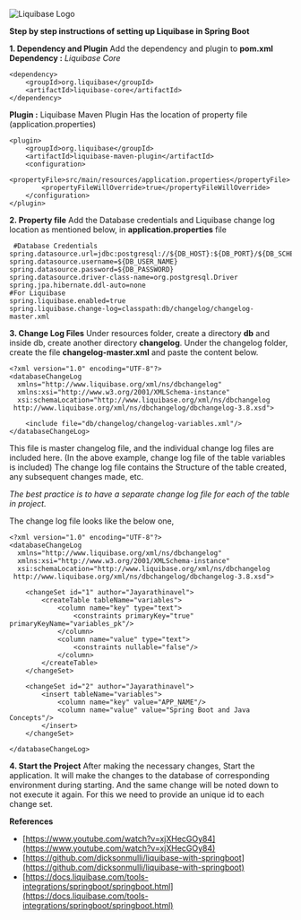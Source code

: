 ![Liquibase Logo](https://www.liquibase.org/wp-content/themes/liquibase/assets/img/logo-org.svg)

**Step by step instructions of setting up Liquibase in Spring Boot**

**1. Dependency and Plugin**
Add the dependency and plugin to **pom.xml**
**Dependency :** *Liquibase Core*

    <dependency>  
	    <groupId>org.liquibase</groupId>  
	    <artifactId>liquibase-core</artifactId>
    </dependency>
**Plugin :** Liquibase Maven Plugin
Has the location of property file (application.properties)

    <plugin>  
        <groupId>org.liquibase</groupId>  
        <artifactId>liquibase-maven-plugin</artifactId>  
        <configuration>  
            <propertyFile>src/main/resources/application.properties</propertyFile>  
            <propertyFileWillOverride>true</propertyFileWillOverride>  
        </configuration>  
    </plugin>

**2. Property file**
Add the Database credentials and Liquibase change log location as mentioned below, in **application.properties** file

     #Database Credentials  
    spring.datasource.url=jdbc:postgresql://${DB_HOST}:${DB_PORT}/${DB_SCHEMA}  
    spring.datasource.username=${DB_USER_NAME}  
    spring.datasource.password=${DB_PASSWORD}  
    spring.datasource.driver-class-name=org.postgresql.Driver  
    spring.jpa.hibernate.ddl-auto=none  
    #For Liquibase  
    spring.liquibase.enabled=true  
    spring.liquibase.change-log=classpath:db/changelog/changelog-master.xml
**3. Change Log Files**
Under resources folder, create a directory **db** and inside db, create another directory **changelog**. Under the changelog folder, create the file **changelog-master.xml** and paste the content below.

    <?xml version="1.0" encoding="UTF-8"?>  
    <databaseChangeLog  
      xmlns="http://www.liquibase.org/xml/ns/dbchangelog"  
      xmlns:xsi="http://www.w3.org/2001/XMLSchema-instance"  
      xsi:schemaLocation="http://www.liquibase.org/xml/ns/dbchangelog  
     http://www.liquibase.org/xml/ns/dbchangelog/dbchangelog-3.8.xsd">  
      
        <include file="db/changelog/changelog-variables.xml"/>  
    </databaseChangeLog>

This file is master changelog file, and the individual change log files are included here. (In the above example, change log file of the table variables is included) The change log file contains the Structure of the table created, any subsequent changes made, etc.

*The best practice is to have a separate change log file for each of the table in project.*

The change log file looks like the below one,

    <?xml version="1.0" encoding="UTF-8"?>  
    <databaseChangeLog  
      xmlns="http://www.liquibase.org/xml/ns/dbchangelog"  
      xmlns:xsi="http://www.w3.org/2001/XMLSchema-instance"  
      xsi:schemaLocation="http://www.liquibase.org/xml/ns/dbchangelog  
     http://www.liquibase.org/xml/ns/dbchangelog/dbchangelog-3.8.xsd">
     
        <changeSet id="1" author="Jayarathinavel">  
            <createTable tableName="variables">  
                <column name="key" type="text">  
                    <constraints primaryKey="true" primaryKeyName="variables_pk"/>  
                </column>  
                <column name="value" type="text">  
                    <constraints nullable="false"/>  
                </column>  
            </createTable>  
        </changeSet>  
      
        <changeSet id="2" author="Jayarathinavel">  
            <insert tableName="variables">  
                <column name="key" value="APP_NAME"/>  
                <column name="value" value="Spring Boot and Java Concepts"/>  
            </insert>  
        </changeSet>  
      
    </databaseChangeLog>

**4. Start the Project**
After making the necessary changes, Start the application. It will make the changes to the database of corresponding environment during starting. And the same change will be noted down to not execute it again. For this we need to provide an unique id to each change set. 

**References**
- [https://www.youtube.com/watch?v=xjXHecGOy84](https://www.youtube.com/watch?v=xjXHecGOy84)
- [https://github.com/dicksonmulli/liquibase-with-springboot](https://github.com/dicksonmulli/liquibase-with-springboot)
- [https://docs.liquibase.com/tools-integrations/springboot/springboot.html](https://docs.liquibase.com/tools-integrations/springboot/springboot.html)